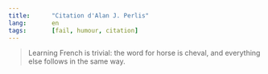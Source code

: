 ```yaml
--- 
title:      "Citation d'Alan J. Perlis" 
lang:       en 
tags:       [fail, humour, citation]
---
```



> Learning French is trivial: the word for horse is cheval, and everything else follows in the same way.
